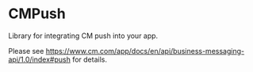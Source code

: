 # CMPush

Library for integrating CM push into your app.

Please see https://www.cm.com/app/docs/en/api/business-messaging-api/1.0/index#push for details.


